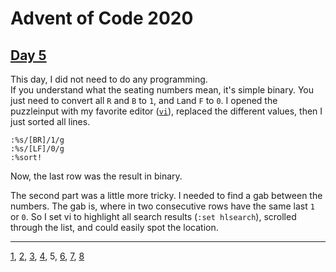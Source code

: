 # Advent of Code 2020

## [Day 5](http://adventofcode.com/2020/day/5)

This day, I did not need to do any programming.  
If you understand what the seating numbers mean, it's simple binary.
You just need to convert all `R` and `B` to `1`, and `L`and `F` to `0`.
I opened the puzzleinput with my favorite editor
([`vi`](https://vim.org)), replaced the different values, then I just
sorted all lines.

```
:%s/[BR]/1/g
:%s/[LF]/0/g
:%sort!
```

Now, the last row was the result in binary.

The second part was a little more tricky. I needed to find a gab
between the numbers. The gab is, where in two consecutive rows have
the same last `1` or `0`. So I set vi to highlight all search results
(`:set hlsearch`), scrolled through the list, and could easily spot the
location.

- - -
[1](day01.md), [2](day02.md), [3](day03.md), [4](day04.md), 5, [6](day06.md), [7](day07.md), [8](day08.md)
